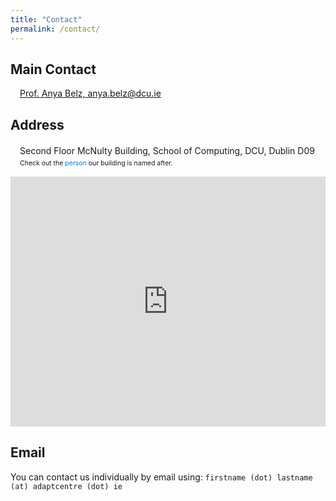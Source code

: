 ```yaml
---
title: "Contact"
permalink: /contact/
---
```

## Main Contact
<div style="display: flex; align-items: center;">
  <i class="fas fa-envelope fa-lg" style="margin-right: 15px;"></i>
  <a href="mailto:anya.belz@dcu.ie">Prof. Anya Belz, anya.belz@dcu.ie</a>
</div>

## Address
<div style="margin-top: 20px; margin-bottom: 15px;">
  <div style="display: flex;">
    <i class="fas fa-map-marker fa-lg" style="margin-right: 15px;"></i>
    <div>
      <span id="person-address" itemprop="address">Second Floor McNulty Building, School of Computing, DCU, Dublin D09</span>
      <div style="font-size: 0.75em; margin-top: 5px;">
        Check out the <a href="https://en.wikipedia.org/wiki/Kathleen_Antonelli" target="_blank" style="text-decoration: none; color: #007bff;">person</a> our building is named after.
      </div>
    </div>
  </div>
</div>

<iframe 
    class="embed-responsive-item"
    src="https://www.google.com/maps/embed?pb=!1m18!1m12!1m3!1d2379.6488777580885!2d-6.2614152229176625!3d53.38533167230055!2m3!1f0!2f0!3f0!3m2!1i1024!2i768!4f13.1!3m3!1m2!1s0x48670e113b293d85%3A0xc81174de93fa22d6!2sDCU%20-%20School%20of%20Computing!5e0!3m2!1sen!2sit!4v1722426567612!5m2!1sen!2sit" 
    width="600" 
    height="400" 
    style="border:0; max-width: 100%" 
    allowfullscreen="" 
    loading="lazy" 
    referrerpolicy="no-referrer-when-downgrade">
</iframe>

## Email

You can contact us individually by email using: `firstname (dot) lastname (at) adaptcentre (dot) ie`


